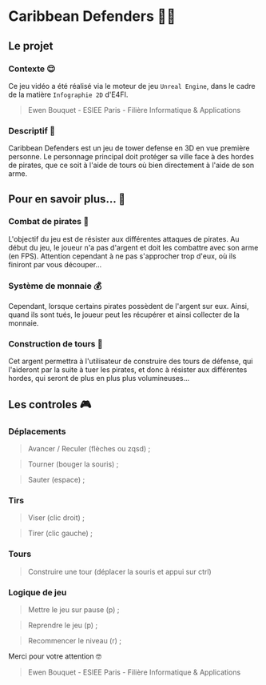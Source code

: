 # Caribbean Defenders 🏴‍☠️

## Le projet 

### Contexte 😌

Ce jeu vidéo a été réalisé via le moteur de jeu `Unreal Engine`, dans le cadre de la matière `Infographie 2D` d'E4FI. 

> Ewen Bouquet - ESIEE Paris - Filière Informatique & Applications

### Descriptif 🦜

Caribbean Defenders est un jeu de tower defense en 3D en vue première personne. Le personnage principal doit protéger sa ville face à des hordes de pirates, que ce soit à l'aide de tours où bien directement à l'aide de son arme.

## Pour en savoir plus... 👀

### Combat de pirates 🤕
L'objectif du jeu est de résister aux différentes attaques de pirates. Au début du jeu, le joueur n'a pas d'argent et doit les combattre avec son arme (en FPS). Attention cependant à ne pas s'approcher trop d'eux, où ils finiront par vous découper...

### Système de monnaie 💰
Cependant, lorsque certains pirates possèdent de l'argent sur eux. Ainsi, quand ils sont tués, le joueur peut les récupérer et ainsi collecter de la monnaie. 

### Construction de tours 🚧
Cet argent permettra à l'utilisateur de construire des tours de défense, qui l'aideront par la suite à tuer les pirates, et donc à résister aux différentes hordes, qui seront de plus en plus plus volumineuses...

## Les controles 🎮

### Déplacements

> Avancer / Reculer (flèches ou zqsd) ;

> Tourner (bouger la souris) ;

> Sauter (espace) ;

### Tirs

> Viser (clic droit) ;

> Tirer (clic gauche) ;

### Tours

> Construire une tour (déplacer la souris et appui sur ctrl)

### Logique de jeu

> Mettre le jeu sur pause (p) ;

> Reprendre le jeu (p) ;

> Recommencer le niveau (r) ;

Merci pour votre attention 🤓

> Ewen Bouquet - ESIEE Paris - Filière Informatique & Applications